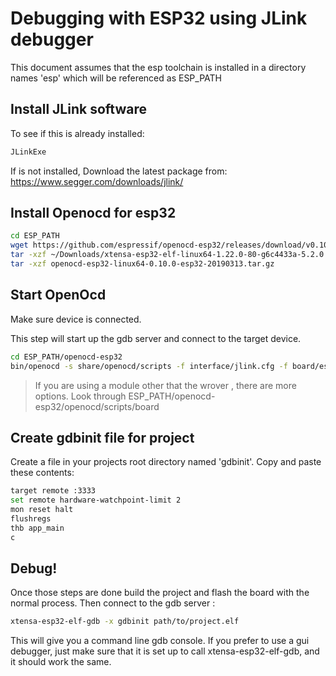 # Debugging with ESP32 using JLink debugger

This document assumes that the esp toolchain is installed in a directory names 'esp' which will be referenced as ESP_PATH

## Install JLink software

To see if this is already installed:
```bash
JLinkExe
```

If is not installed, Download the latest package from:
https://www.segger.com/downloads/jlink/

## Install Openocd for esp32

```bash
cd ESP_PATH
wget https://github.com/espressif/openocd-esp32/releases/download/v0.10.0-esp32-20190313/openocd-esp32-linux64-0.10.0-esp32-20190313.tar.gz
tar -xzf ~/Downloads/xtensa-esp32-elf-linux64-1.22.0-80-g6c4433a-5.2.0.tar.gz
tar -xzf openocd-esp32-linux64-0.10.0-esp32-20190313.tar.gz
```
## Start OpenOcd

Make sure device is connected.

This step will start up the gdb server and connect to the target device.

```bash
cd ESP_PATH/openocd-esp32
bin/openocd -s share/openocd/scripts -f interface/jlink.cfg -f board/esp32-wrover.cfg
```
>If you are using a module other that the wrover , there are more options. Look through ESP_PATH/openocd-esp32/openocd/scripts/board


## Create gdbinit file for project

Create a file in your projects root directory named 'gdbinit'. Copy and paste these contents:

```bash
target remote :3333
set remote hardware-watchpoint-limit 2
mon reset halt
flushregs
thb app_main
c
```

## Debug!

Once those steps are done build the project and flash the board with the normal process. Then connect to the gdb server :

```bash
xtensa-esp32-elf-gdb -x gdbinit path/to/project.elf
```

This will give you a command line gdb console. If you prefer to use a gui debugger, just make sure that it is set up to call xtensa-esp32-elf-gdb, and it should work the same.
